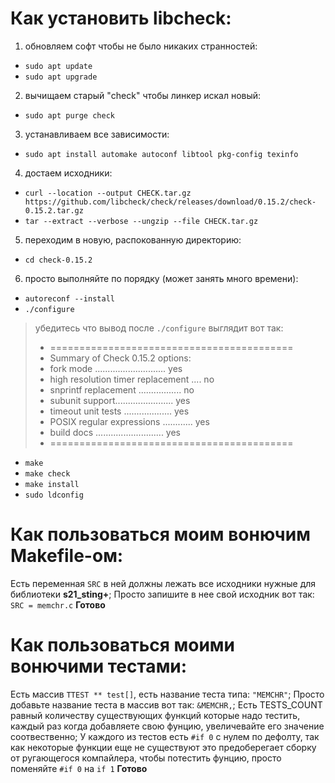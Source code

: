 # Как установить libcheck:
1. обновляем софт чтобы не было никаких странностей:
- `sudo apt update`
- `sudo apt upgrade`

2. вычищаем старый "check" чтобы линкер искал новый:
- `sudo apt purge check`

3. устанавливаем все зависимости:
- `sudo apt install automake autoconf libtool pkg-config texinfo`

4. достаем исходники:
- `curl --location --output CHECK.tar.gz https://github.com/libcheck/check/releases/download/0.15.2/check-0.15.2.tar.gz`
- `tar --extract --verbose --ungzip --file CHECK.tar.gz`

5. переходим в новую, распокованную директорию:
- `cd check-0.15.2`

6. просто выполняйте по порядку (может занять много времени): 
- `autoreconf --install`
- `./configure`
> убедитесь что вывод после `./configure` выглядит вот так:
> - ==========================================
> - Summary of Check 0.15.2 options:
> - fork mode ............................ yes
> - high resolution timer replacement .... no
> - snprintf replacement ................. no
> - subunit support....................... yes
> - timeout unit tests ................... yes
> - POSIX regular expressions ............ yes
> - build docs ........................... yes
> - ==========================================
 
- `make`
- `make check`
- `make install`
- `sudo ldconfig`

# Как пользоваться моим вонючим Makefile-ом:

 Есть переменная `SRC` в ней должны лежать все исходники нужные для библиотеки **s21_sting+**;
 Просто запишите в нее свой исходник вот так: `SRC = memchr.c`
 **Готово**
 
# Как пользоваться моими вонючими тестами:
Есть массив `TTEST ** test[]`, есть название теста типа: `"MEMCHR"`;
Просто добавьте название теста в массив вот так:  `&MEMCHR,`;
Есть TESTS_COUNT равный количеству существующих функций  которые надо тестить,
каждый раз когда добавляете свою фунцию, увеличевайте его значение соотвественно;
У каждого из тестов есть `#if 0` с нулем по дефолту, так как некоторые функции еще не существуют
это предоберегает сборку от ругающегося компайлера, чтобы потестить фунцию, просто поменяйте `#if 0` на `if 1`
 **Готово**
